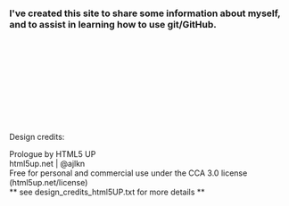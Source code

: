 <h3>I've created this site to share some information about myself, and to assist in learning how to use git/GitHub.</h3>


<br>
<br>
<br>
<br>
<br>
<br>
<br>
<br>
<br>

<p>Design credits: </p>

<p>Prologue by HTML5 UP<br>
html5up.net | @ajlkn<br>
Free for personal and commercial use under the CCA 3.0 license (html5up.net/license)<br>
** see design_credits_html5UP.txt for more details **<br></p>